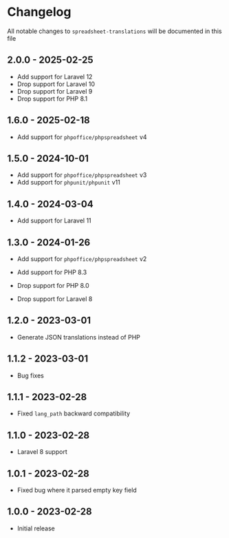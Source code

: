 # Changelog

All notable changes to `spreadsheet-translations` will be documented in this file

## 2.0.0 - 2025-02-25

- Add support for Laravel 12
- Drop support for Laravel 10
- Drop support for Laravel 9
- Drop support for PHP 8.1

## 1.6.0 - 2025-02-18

- Add support for `phpoffice/phpspreadsheet` v4

## 1.5.0 - 2024-10-01

- Add support for `phpoffice/phpspreadsheet` v3
- Add support for `phpunit/phpunit` v11

## 1.4.0 - 2024-03-04

- Add support for Laravel 11

## 1.3.0 - 2024-01-26

- Add support for `phpoffice/phpspreadsheet` v2

- Add support for PHP 8.3

- Drop support for PHP 8.0

- Drop support for Laravel 8

## 1.2.0 - 2023-03-01

- Generate JSON translations instead of PHP

## 1.1.2 - 2023-03-01

- Bug fixes

## 1.1.1 - 2023-02-28

- Fixed `lang_path` backward compatibility

## 1.1.0 - 2023-02-28

- Laravel 8 support

## 1.0.1 - 2023-02-28

- Fixed bug where it parsed empty key field

## 1.0.0 - 2023-02-28

- Initial release
